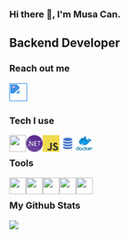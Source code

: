 ### Hi there :raising_hand:, I'm Musa Can.

## Backend Developer

### Reach out me
[<img height="32" width="32" style="filter: invert(21%) sepia(94%) saturate(4343%) hue-rotate(188deg) brightness(96%) contrast(85%);" src="https://unpkg.com/simple-icons@v8/icons/linkedin.svg" align="left" />][linkedin]

<br/>
<br/>

### Tech I use
<img align="left" src="https://raw.githubusercontent.com/jmnote/z-icons/master/svg/csharp.svg" width="30" height="30">
<img align="left" src="https://raw.githubusercontent.com/github/explore/a92591a79a4ce31660058d7ccc66c79266931f61/topics/dotnet/dotnet.png" width="30" height="30">
<img align="left" src="https://raw.githubusercontent.com/github/explore/80688e429a7d4ef2fca1e82350fe8e3517d3494d/topics/javascript/javascript.png" width="30" height="30">
<img align="left" src="https://raw.githubusercontent.com/github/explore/80688e429a7d4ef2fca1e82350fe8e3517d3494d/topics/sql/sql.png" width="30" height="30">
<img align="left" src="https://raw.githubusercontent.com/github/explore/80688e429a7d4ef2fca1e82350fe8e3517d3494d/topics/docker/docker.png" width="30" height="30"><br>

### Tools
<img align="left" src="https://camo.githubusercontent.com/20762605aebfdba832287bb04c9121f33fd692119e9a2511179e0a2c860537c8/68747470733a2f2f75706c6f61642e77696b696d656469612e6f72672f77696b6970656469612f636f6d6d6f6e732f7468756d622f352f35392f56697375616c5f53747564696f5f49636f6e5f323031392e7376672f36343070782d56697375616c5f53747564696f5f49636f6e5f323031392e7376672e706e67" width="30" height="30">
<img align="left" src="https://media.githubusercontent.com/media/microsoft/vscode-docs/main/images/logo-stable.png" width="30" height="30">
<img align="left" src="https://camo.githubusercontent.com/49d3fe532cd82d8b0d1c2bc630672a8cf4608ee3a9305069d5b2c9c89e5ddafa/68747470733a2f2f7777772e73656d6968647572616e2e636f6d2f77702d636f6e74656e742f75706c6f6164732f323032302f31322f706f73746d616e2e6a7067" width="30" height="30">
<img align="left" src="https://avatars.githubusercontent.com/u/7658037?s=200&v=4" width="30" height="30">
<img align="left" src="https://img.stackshare.io/service/7096/809746be-0b96-4af0-aa2f-5d1aeaa82658.png" width="30" height="30">
<br/>

### My Github Stats
<img align="center" style="display: block; height: auto;" src="https://github-readme-stats.vercel.app/api/top-langs/?username=can33&layout=highcontrast]">

[linkedin]: https://www.linkedin.com/in/musa-can-kecef/
